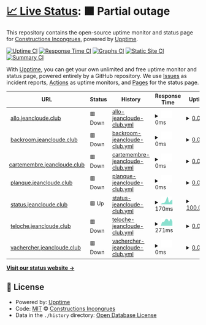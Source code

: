 # [📈 Live Status](https://status.jeancloude.club): <!--live status--> **🟧 Partial outage**

This repository contains the open-source uptime monitor and status page for [Constructions Incongrues](http://www.constructions-incongrues.net), powered by [Upptime](https://github.com/upptime/upptime).

[![Uptime CI](https://github.com/constructions-incongrues/status.jeancloude.club/workflows/Uptime%20CI/badge.svg)](https://github.com/constructions-incongrues/status.jeancloude.club/actions?query=workflow%3A%22Uptime+CI%22)
[![Response Time CI](https://github.com/constructions-incongrues/status.jeancloude.club/workflows/Response%20Time%20CI/badge.svg)](https://github.com/constructions-incongrues/status.jeancloude.club/actions?query=workflow%3A%22Response+Time+CI%22)
[![Graphs CI](https://github.com/constructions-incongrues/status.jeancloude.club/workflows/Graphs%20CI/badge.svg)](https://github.com/constructions-incongrues/status.jeancloude.club/actions?query=workflow%3A%22Graphs+CI%22)
[![Static Site CI](https://github.com/constructions-incongrues/status.jeancloude.club/workflows/Static%20Site%20CI/badge.svg)](https://github.com/constructions-incongrues/status.jeancloude.club/actions?query=workflow%3A%22Static+Site+CI%22)
[![Summary CI](https://github.com/constructions-incongrues/status.jeancloude.club/workflows/Summary%20CI/badge.svg)](https://github.com/constructions-incongrues/status.jeancloude.club/actions?query=workflow%3A%22Summary+CI%22)

With [Upptime](https://upptime.js.org), you can get your own unlimited and free uptime monitor and status page, powered entirely by a GitHub repository. We use [Issues](https://github.com/constructions-incongrues/status.jeancloude.club/issues) as incident reports, [Actions](https://github.com/constructions-incongrues/status.jeancloude.club/actions) as uptime monitors, and [Pages](https://status.jeancloude.club) for the status page.

<!--start: status pages-->
<!-- This summary is generated by Upptime (https://github.com/upptime/upptime) -->
<!-- Do not edit this manually, your changes will be overwritten -->
<!-- prettier-ignore -->
| URL | Status | History | Response Time | Uptime |
| --- | ------ | ------- | ------------- | ------ |
| <img alt="" src="https://favicons.githubusercontent.com/allo.jeancloude.club" height="13"> [allo.jeancloude.club](https://allo.jeancloude.club) | 🟥 Down | [allo-jeancloude-club.yml](https://github.com/constructions-incongrues/club.jeancloude.status/commits/HEAD/history/allo-jeancloude-club.yml) | <details><summary><img alt="Response time graph" src="./graphs/allo-jeancloude-club/response-time-week.png" height="20"> 0ms</summary><br><a href="https://status.jeancloude.club/history/allo-jeancloude-club"><img alt="Response time 0" src="https://img.shields.io/endpoint?url=https%3A%2F%2Fraw.githubusercontent.com%2Fconstructions-incongrues%2Fclub.jeancloude.status%2FHEAD%2Fapi%2Fallo-jeancloude-club%2Fresponse-time.json"></a><br><a href="https://status.jeancloude.club/history/allo-jeancloude-club"><img alt="24-hour response time 0" src="https://img.shields.io/endpoint?url=https%3A%2F%2Fraw.githubusercontent.com%2Fconstructions-incongrues%2Fclub.jeancloude.status%2FHEAD%2Fapi%2Fallo-jeancloude-club%2Fresponse-time-day.json"></a><br><a href="https://status.jeancloude.club/history/allo-jeancloude-club"><img alt="7-day response time 0" src="https://img.shields.io/endpoint?url=https%3A%2F%2Fraw.githubusercontent.com%2Fconstructions-incongrues%2Fclub.jeancloude.status%2FHEAD%2Fapi%2Fallo-jeancloude-club%2Fresponse-time-week.json"></a><br><a href="https://status.jeancloude.club/history/allo-jeancloude-club"><img alt="30-day response time 0" src="https://img.shields.io/endpoint?url=https%3A%2F%2Fraw.githubusercontent.com%2Fconstructions-incongrues%2Fclub.jeancloude.status%2FHEAD%2Fapi%2Fallo-jeancloude-club%2Fresponse-time-month.json"></a><br><a href="https://status.jeancloude.club/history/allo-jeancloude-club"><img alt="1-year response time 0" src="https://img.shields.io/endpoint?url=https%3A%2F%2Fraw.githubusercontent.com%2Fconstructions-incongrues%2Fclub.jeancloude.status%2FHEAD%2Fapi%2Fallo-jeancloude-club%2Fresponse-time-year.json"></a></details> | <details><summary><a href="https://status.jeancloude.club/history/allo-jeancloude-club">0.00%</a></summary><a href="https://status.jeancloude.club/history/allo-jeancloude-club"><img alt="All-time uptime 0.00%" src="https://img.shields.io/endpoint?url=https%3A%2F%2Fraw.githubusercontent.com%2Fconstructions-incongrues%2Fclub.jeancloude.status%2FHEAD%2Fapi%2Fallo-jeancloude-club%2Fuptime.json"></a><br><a href="https://status.jeancloude.club/history/allo-jeancloude-club"><img alt="24-hour uptime 0.00%" src="https://img.shields.io/endpoint?url=https%3A%2F%2Fraw.githubusercontent.com%2Fconstructions-incongrues%2Fclub.jeancloude.status%2FHEAD%2Fapi%2Fallo-jeancloude-club%2Fuptime-day.json"></a><br><a href="https://status.jeancloude.club/history/allo-jeancloude-club"><img alt="7-day uptime 0.00%" src="https://img.shields.io/endpoint?url=https%3A%2F%2Fraw.githubusercontent.com%2Fconstructions-incongrues%2Fclub.jeancloude.status%2FHEAD%2Fapi%2Fallo-jeancloude-club%2Fuptime-week.json"></a><br><a href="https://status.jeancloude.club/history/allo-jeancloude-club"><img alt="30-day uptime 1.38%" src="https://img.shields.io/endpoint?url=https%3A%2F%2Fraw.githubusercontent.com%2Fconstructions-incongrues%2Fclub.jeancloude.status%2FHEAD%2Fapi%2Fallo-jeancloude-club%2Fuptime-month.json"></a><br><a href="https://status.jeancloude.club/history/allo-jeancloude-club"><img alt="1-year uptime 0.00%" src="https://img.shields.io/endpoint?url=https%3A%2F%2Fraw.githubusercontent.com%2Fconstructions-incongrues%2Fclub.jeancloude.status%2FHEAD%2Fapi%2Fallo-jeancloude-club%2Fuptime-year.json"></a></details>
| <img alt="" src="https://favicons.githubusercontent.com/backroom.jeancloude.club" height="13"> [backroom.jeancloude.club](https://backroom.jeancloude.club) | 🟥 Down | [backroom-jeancloude-club.yml](https://github.com/constructions-incongrues/club.jeancloude.status/commits/HEAD/history/backroom-jeancloude-club.yml) | <details><summary><img alt="Response time graph" src="./graphs/backroom-jeancloude-club/response-time-week.png" height="20"> 0ms</summary><br><a href="https://status.jeancloude.club/history/backroom-jeancloude-club"><img alt="Response time 0" src="https://img.shields.io/endpoint?url=https%3A%2F%2Fraw.githubusercontent.com%2Fconstructions-incongrues%2Fclub.jeancloude.status%2FHEAD%2Fapi%2Fbackroom-jeancloude-club%2Fresponse-time.json"></a><br><a href="https://status.jeancloude.club/history/backroom-jeancloude-club"><img alt="24-hour response time 0" src="https://img.shields.io/endpoint?url=https%3A%2F%2Fraw.githubusercontent.com%2Fconstructions-incongrues%2Fclub.jeancloude.status%2FHEAD%2Fapi%2Fbackroom-jeancloude-club%2Fresponse-time-day.json"></a><br><a href="https://status.jeancloude.club/history/backroom-jeancloude-club"><img alt="7-day response time 0" src="https://img.shields.io/endpoint?url=https%3A%2F%2Fraw.githubusercontent.com%2Fconstructions-incongrues%2Fclub.jeancloude.status%2FHEAD%2Fapi%2Fbackroom-jeancloude-club%2Fresponse-time-week.json"></a><br><a href="https://status.jeancloude.club/history/backroom-jeancloude-club"><img alt="30-day response time 0" src="https://img.shields.io/endpoint?url=https%3A%2F%2Fraw.githubusercontent.com%2Fconstructions-incongrues%2Fclub.jeancloude.status%2FHEAD%2Fapi%2Fbackroom-jeancloude-club%2Fresponse-time-month.json"></a><br><a href="https://status.jeancloude.club/history/backroom-jeancloude-club"><img alt="1-year response time 0" src="https://img.shields.io/endpoint?url=https%3A%2F%2Fraw.githubusercontent.com%2Fconstructions-incongrues%2Fclub.jeancloude.status%2FHEAD%2Fapi%2Fbackroom-jeancloude-club%2Fresponse-time-year.json"></a></details> | <details><summary><a href="https://status.jeancloude.club/history/backroom-jeancloude-club">0.00%</a></summary><a href="https://status.jeancloude.club/history/backroom-jeancloude-club"><img alt="All-time uptime 0.00%" src="https://img.shields.io/endpoint?url=https%3A%2F%2Fraw.githubusercontent.com%2Fconstructions-incongrues%2Fclub.jeancloude.status%2FHEAD%2Fapi%2Fbackroom-jeancloude-club%2Fuptime.json"></a><br><a href="https://status.jeancloude.club/history/backroom-jeancloude-club"><img alt="24-hour uptime 0.00%" src="https://img.shields.io/endpoint?url=https%3A%2F%2Fraw.githubusercontent.com%2Fconstructions-incongrues%2Fclub.jeancloude.status%2FHEAD%2Fapi%2Fbackroom-jeancloude-club%2Fuptime-day.json"></a><br><a href="https://status.jeancloude.club/history/backroom-jeancloude-club"><img alt="7-day uptime 0.00%" src="https://img.shields.io/endpoint?url=https%3A%2F%2Fraw.githubusercontent.com%2Fconstructions-incongrues%2Fclub.jeancloude.status%2FHEAD%2Fapi%2Fbackroom-jeancloude-club%2Fuptime-week.json"></a><br><a href="https://status.jeancloude.club/history/backroom-jeancloude-club"><img alt="30-day uptime 1.38%" src="https://img.shields.io/endpoint?url=https%3A%2F%2Fraw.githubusercontent.com%2Fconstructions-incongrues%2Fclub.jeancloude.status%2FHEAD%2Fapi%2Fbackroom-jeancloude-club%2Fuptime-month.json"></a><br><a href="https://status.jeancloude.club/history/backroom-jeancloude-club"><img alt="1-year uptime 0.00%" src="https://img.shields.io/endpoint?url=https%3A%2F%2Fraw.githubusercontent.com%2Fconstructions-incongrues%2Fclub.jeancloude.status%2FHEAD%2Fapi%2Fbackroom-jeancloude-club%2Fuptime-year.json"></a></details>
| <img alt="" src="https://favicons.githubusercontent.com/cartemembre.jeancloude.club" height="13"> [cartemembre.jeancloude.club](https://cartemembre.jeancloude.club) | 🟥 Down | [cartemembre-jeancloude-club.yml](https://github.com/constructions-incongrues/club.jeancloude.status/commits/HEAD/history/cartemembre-jeancloude-club.yml) | <details><summary><img alt="Response time graph" src="./graphs/cartemembre-jeancloude-club/response-time-week.png" height="20"> 0ms</summary><br><a href="https://status.jeancloude.club/history/cartemembre-jeancloude-club"><img alt="Response time 0" src="https://img.shields.io/endpoint?url=https%3A%2F%2Fraw.githubusercontent.com%2Fconstructions-incongrues%2Fclub.jeancloude.status%2FHEAD%2Fapi%2Fcartemembre-jeancloude-club%2Fresponse-time.json"></a><br><a href="https://status.jeancloude.club/history/cartemembre-jeancloude-club"><img alt="24-hour response time 0" src="https://img.shields.io/endpoint?url=https%3A%2F%2Fraw.githubusercontent.com%2Fconstructions-incongrues%2Fclub.jeancloude.status%2FHEAD%2Fapi%2Fcartemembre-jeancloude-club%2Fresponse-time-day.json"></a><br><a href="https://status.jeancloude.club/history/cartemembre-jeancloude-club"><img alt="7-day response time 0" src="https://img.shields.io/endpoint?url=https%3A%2F%2Fraw.githubusercontent.com%2Fconstructions-incongrues%2Fclub.jeancloude.status%2FHEAD%2Fapi%2Fcartemembre-jeancloude-club%2Fresponse-time-week.json"></a><br><a href="https://status.jeancloude.club/history/cartemembre-jeancloude-club"><img alt="30-day response time 0" src="https://img.shields.io/endpoint?url=https%3A%2F%2Fraw.githubusercontent.com%2Fconstructions-incongrues%2Fclub.jeancloude.status%2FHEAD%2Fapi%2Fcartemembre-jeancloude-club%2Fresponse-time-month.json"></a><br><a href="https://status.jeancloude.club/history/cartemembre-jeancloude-club"><img alt="1-year response time 0" src="https://img.shields.io/endpoint?url=https%3A%2F%2Fraw.githubusercontent.com%2Fconstructions-incongrues%2Fclub.jeancloude.status%2FHEAD%2Fapi%2Fcartemembre-jeancloude-club%2Fresponse-time-year.json"></a></details> | <details><summary><a href="https://status.jeancloude.club/history/cartemembre-jeancloude-club">0.00%</a></summary><a href="https://status.jeancloude.club/history/cartemembre-jeancloude-club"><img alt="All-time uptime 0.00%" src="https://img.shields.io/endpoint?url=https%3A%2F%2Fraw.githubusercontent.com%2Fconstructions-incongrues%2Fclub.jeancloude.status%2FHEAD%2Fapi%2Fcartemembre-jeancloude-club%2Fuptime.json"></a><br><a href="https://status.jeancloude.club/history/cartemembre-jeancloude-club"><img alt="24-hour uptime 0.00%" src="https://img.shields.io/endpoint?url=https%3A%2F%2Fraw.githubusercontent.com%2Fconstructions-incongrues%2Fclub.jeancloude.status%2FHEAD%2Fapi%2Fcartemembre-jeancloude-club%2Fuptime-day.json"></a><br><a href="https://status.jeancloude.club/history/cartemembre-jeancloude-club"><img alt="7-day uptime 0.00%" src="https://img.shields.io/endpoint?url=https%3A%2F%2Fraw.githubusercontent.com%2Fconstructions-incongrues%2Fclub.jeancloude.status%2FHEAD%2Fapi%2Fcartemembre-jeancloude-club%2Fuptime-week.json"></a><br><a href="https://status.jeancloude.club/history/cartemembre-jeancloude-club"><img alt="30-day uptime 1.38%" src="https://img.shields.io/endpoint?url=https%3A%2F%2Fraw.githubusercontent.com%2Fconstructions-incongrues%2Fclub.jeancloude.status%2FHEAD%2Fapi%2Fcartemembre-jeancloude-club%2Fuptime-month.json"></a><br><a href="https://status.jeancloude.club/history/cartemembre-jeancloude-club"><img alt="1-year uptime 0.00%" src="https://img.shields.io/endpoint?url=https%3A%2F%2Fraw.githubusercontent.com%2Fconstructions-incongrues%2Fclub.jeancloude.status%2FHEAD%2Fapi%2Fcartemembre-jeancloude-club%2Fuptime-year.json"></a></details>
| <img alt="" src="https://favicons.githubusercontent.com/planque.jeancloude.club" height="13"> [planque.jeancloude.club](https://planque.jeancloude.club) | 🟥 Down | [planque-jeancloude-club.yml](https://github.com/constructions-incongrues/club.jeancloude.status/commits/HEAD/history/planque-jeancloude-club.yml) | <details><summary><img alt="Response time graph" src="./graphs/planque-jeancloude-club/response-time-week.png" height="20"> 0ms</summary><br><a href="https://status.jeancloude.club/history/planque-jeancloude-club"><img alt="Response time 0" src="https://img.shields.io/endpoint?url=https%3A%2F%2Fraw.githubusercontent.com%2Fconstructions-incongrues%2Fclub.jeancloude.status%2FHEAD%2Fapi%2Fplanque-jeancloude-club%2Fresponse-time.json"></a><br><a href="https://status.jeancloude.club/history/planque-jeancloude-club"><img alt="24-hour response time 0" src="https://img.shields.io/endpoint?url=https%3A%2F%2Fraw.githubusercontent.com%2Fconstructions-incongrues%2Fclub.jeancloude.status%2FHEAD%2Fapi%2Fplanque-jeancloude-club%2Fresponse-time-day.json"></a><br><a href="https://status.jeancloude.club/history/planque-jeancloude-club"><img alt="7-day response time 0" src="https://img.shields.io/endpoint?url=https%3A%2F%2Fraw.githubusercontent.com%2Fconstructions-incongrues%2Fclub.jeancloude.status%2FHEAD%2Fapi%2Fplanque-jeancloude-club%2Fresponse-time-week.json"></a><br><a href="https://status.jeancloude.club/history/planque-jeancloude-club"><img alt="30-day response time 0" src="https://img.shields.io/endpoint?url=https%3A%2F%2Fraw.githubusercontent.com%2Fconstructions-incongrues%2Fclub.jeancloude.status%2FHEAD%2Fapi%2Fplanque-jeancloude-club%2Fresponse-time-month.json"></a><br><a href="https://status.jeancloude.club/history/planque-jeancloude-club"><img alt="1-year response time 0" src="https://img.shields.io/endpoint?url=https%3A%2F%2Fraw.githubusercontent.com%2Fconstructions-incongrues%2Fclub.jeancloude.status%2FHEAD%2Fapi%2Fplanque-jeancloude-club%2Fresponse-time-year.json"></a></details> | <details><summary><a href="https://status.jeancloude.club/history/planque-jeancloude-club">0.00%</a></summary><a href="https://status.jeancloude.club/history/planque-jeancloude-club"><img alt="All-time uptime 0.00%" src="https://img.shields.io/endpoint?url=https%3A%2F%2Fraw.githubusercontent.com%2Fconstructions-incongrues%2Fclub.jeancloude.status%2FHEAD%2Fapi%2Fplanque-jeancloude-club%2Fuptime.json"></a><br><a href="https://status.jeancloude.club/history/planque-jeancloude-club"><img alt="24-hour uptime 0.00%" src="https://img.shields.io/endpoint?url=https%3A%2F%2Fraw.githubusercontent.com%2Fconstructions-incongrues%2Fclub.jeancloude.status%2FHEAD%2Fapi%2Fplanque-jeancloude-club%2Fuptime-day.json"></a><br><a href="https://status.jeancloude.club/history/planque-jeancloude-club"><img alt="7-day uptime 0.00%" src="https://img.shields.io/endpoint?url=https%3A%2F%2Fraw.githubusercontent.com%2Fconstructions-incongrues%2Fclub.jeancloude.status%2FHEAD%2Fapi%2Fplanque-jeancloude-club%2Fuptime-week.json"></a><br><a href="https://status.jeancloude.club/history/planque-jeancloude-club"><img alt="30-day uptime 1.38%" src="https://img.shields.io/endpoint?url=https%3A%2F%2Fraw.githubusercontent.com%2Fconstructions-incongrues%2Fclub.jeancloude.status%2FHEAD%2Fapi%2Fplanque-jeancloude-club%2Fuptime-month.json"></a><br><a href="https://status.jeancloude.club/history/planque-jeancloude-club"><img alt="1-year uptime 0.00%" src="https://img.shields.io/endpoint?url=https%3A%2F%2Fraw.githubusercontent.com%2Fconstructions-incongrues%2Fclub.jeancloude.status%2FHEAD%2Fapi%2Fplanque-jeancloude-club%2Fuptime-year.json"></a></details>
| <img alt="" src="https://favicons.githubusercontent.com/status.jeancloude.club" height="13"> [status.jeancloude.club](https://status.jeancloude.club) | 🟩 Up | [status-jeancloude-club.yml](https://github.com/constructions-incongrues/club.jeancloude.status/commits/HEAD/history/status-jeancloude-club.yml) | <details><summary><img alt="Response time graph" src="./graphs/status-jeancloude-club/response-time-week.png" height="20"> 170ms</summary><br><a href="https://status.jeancloude.club/history/status-jeancloude-club"><img alt="Response time 168" src="https://img.shields.io/endpoint?url=https%3A%2F%2Fraw.githubusercontent.com%2Fconstructions-incongrues%2Fclub.jeancloude.status%2FHEAD%2Fapi%2Fstatus-jeancloude-club%2Fresponse-time.json"></a><br><a href="https://status.jeancloude.club/history/status-jeancloude-club"><img alt="24-hour response time 56" src="https://img.shields.io/endpoint?url=https%3A%2F%2Fraw.githubusercontent.com%2Fconstructions-incongrues%2Fclub.jeancloude.status%2FHEAD%2Fapi%2Fstatus-jeancloude-club%2Fresponse-time-day.json"></a><br><a href="https://status.jeancloude.club/history/status-jeancloude-club"><img alt="7-day response time 170" src="https://img.shields.io/endpoint?url=https%3A%2F%2Fraw.githubusercontent.com%2Fconstructions-incongrues%2Fclub.jeancloude.status%2FHEAD%2Fapi%2Fstatus-jeancloude-club%2Fresponse-time-week.json"></a><br><a href="https://status.jeancloude.club/history/status-jeancloude-club"><img alt="30-day response time 288" src="https://img.shields.io/endpoint?url=https%3A%2F%2Fraw.githubusercontent.com%2Fconstructions-incongrues%2Fclub.jeancloude.status%2FHEAD%2Fapi%2Fstatus-jeancloude-club%2Fresponse-time-month.json"></a><br><a href="https://status.jeancloude.club/history/status-jeancloude-club"><img alt="1-year response time 168" src="https://img.shields.io/endpoint?url=https%3A%2F%2Fraw.githubusercontent.com%2Fconstructions-incongrues%2Fclub.jeancloude.status%2FHEAD%2Fapi%2Fstatus-jeancloude-club%2Fresponse-time-year.json"></a></details> | <details><summary><a href="https://status.jeancloude.club/history/status-jeancloude-club">100.00%</a></summary><a href="https://status.jeancloude.club/history/status-jeancloude-club"><img alt="All-time uptime 98.75%" src="https://img.shields.io/endpoint?url=https%3A%2F%2Fraw.githubusercontent.com%2Fconstructions-incongrues%2Fclub.jeancloude.status%2FHEAD%2Fapi%2Fstatus-jeancloude-club%2Fuptime.json"></a><br><a href="https://status.jeancloude.club/history/status-jeancloude-club"><img alt="24-hour uptime 100.00%" src="https://img.shields.io/endpoint?url=https%3A%2F%2Fraw.githubusercontent.com%2Fconstructions-incongrues%2Fclub.jeancloude.status%2FHEAD%2Fapi%2Fstatus-jeancloude-club%2Fuptime-day.json"></a><br><a href="https://status.jeancloude.club/history/status-jeancloude-club"><img alt="7-day uptime 100.00%" src="https://img.shields.io/endpoint?url=https%3A%2F%2Fraw.githubusercontent.com%2Fconstructions-incongrues%2Fclub.jeancloude.status%2FHEAD%2Fapi%2Fstatus-jeancloude-club%2Fuptime-week.json"></a><br><a href="https://status.jeancloude.club/history/status-jeancloude-club"><img alt="30-day uptime 99.81%" src="https://img.shields.io/endpoint?url=https%3A%2F%2Fraw.githubusercontent.com%2Fconstructions-incongrues%2Fclub.jeancloude.status%2FHEAD%2Fapi%2Fstatus-jeancloude-club%2Fuptime-month.json"></a><br><a href="https://status.jeancloude.club/history/status-jeancloude-club"><img alt="1-year uptime 98.75%" src="https://img.shields.io/endpoint?url=https%3A%2F%2Fraw.githubusercontent.com%2Fconstructions-incongrues%2Fclub.jeancloude.status%2FHEAD%2Fapi%2Fstatus-jeancloude-club%2Fuptime-year.json"></a></details>
| <img alt="" src="https://favicons.githubusercontent.com/teloche.jeancloude.club" height="13"> [teloche.jeancloude.club](https://teloche.jeancloude.club) | 🟥 Down | [teloche-jeancloude-club.yml](https://github.com/constructions-incongrues/club.jeancloude.status/commits/HEAD/history/teloche-jeancloude-club.yml) | <details><summary><img alt="Response time graph" src="./graphs/teloche-jeancloude-club/response-time-week.png" height="20"> 271ms</summary><br><a href="https://status.jeancloude.club/history/teloche-jeancloude-club"><img alt="Response time 289" src="https://img.shields.io/endpoint?url=https%3A%2F%2Fraw.githubusercontent.com%2Fconstructions-incongrues%2Fclub.jeancloude.status%2FHEAD%2Fapi%2Fteloche-jeancloude-club%2Fresponse-time.json"></a><br><a href="https://status.jeancloude.club/history/teloche-jeancloude-club"><img alt="24-hour response time 226" src="https://img.shields.io/endpoint?url=https%3A%2F%2Fraw.githubusercontent.com%2Fconstructions-incongrues%2Fclub.jeancloude.status%2FHEAD%2Fapi%2Fteloche-jeancloude-club%2Fresponse-time-day.json"></a><br><a href="https://status.jeancloude.club/history/teloche-jeancloude-club"><img alt="7-day response time 271" src="https://img.shields.io/endpoint?url=https%3A%2F%2Fraw.githubusercontent.com%2Fconstructions-incongrues%2Fclub.jeancloude.status%2FHEAD%2Fapi%2Fteloche-jeancloude-club%2Fresponse-time-week.json"></a><br><a href="https://status.jeancloude.club/history/teloche-jeancloude-club"><img alt="30-day response time 285" src="https://img.shields.io/endpoint?url=https%3A%2F%2Fraw.githubusercontent.com%2Fconstructions-incongrues%2Fclub.jeancloude.status%2FHEAD%2Fapi%2Fteloche-jeancloude-club%2Fresponse-time-month.json"></a><br><a href="https://status.jeancloude.club/history/teloche-jeancloude-club"><img alt="1-year response time 289" src="https://img.shields.io/endpoint?url=https%3A%2F%2Fraw.githubusercontent.com%2Fconstructions-incongrues%2Fclub.jeancloude.status%2FHEAD%2Fapi%2Fteloche-jeancloude-club%2Fresponse-time-year.json"></a></details> | <details><summary><a href="https://status.jeancloude.club/history/teloche-jeancloude-club">0.00%</a></summary><a href="https://status.jeancloude.club/history/teloche-jeancloude-club"><img alt="All-time uptime 0.26%" src="https://img.shields.io/endpoint?url=https%3A%2F%2Fraw.githubusercontent.com%2Fconstructions-incongrues%2Fclub.jeancloude.status%2FHEAD%2Fapi%2Fteloche-jeancloude-club%2Fuptime.json"></a><br><a href="https://status.jeancloude.club/history/teloche-jeancloude-club"><img alt="24-hour uptime 0.00%" src="https://img.shields.io/endpoint?url=https%3A%2F%2Fraw.githubusercontent.com%2Fconstructions-incongrues%2Fclub.jeancloude.status%2FHEAD%2Fapi%2Fteloche-jeancloude-club%2Fuptime-day.json"></a><br><a href="https://status.jeancloude.club/history/teloche-jeancloude-club"><img alt="7-day uptime 0.00%" src="https://img.shields.io/endpoint?url=https%3A%2F%2Fraw.githubusercontent.com%2Fconstructions-incongrues%2Fclub.jeancloude.status%2FHEAD%2Fapi%2Fteloche-jeancloude-club%2Fuptime-week.json"></a><br><a href="https://status.jeancloude.club/history/teloche-jeancloude-club"><img alt="30-day uptime 1.38%" src="https://img.shields.io/endpoint?url=https%3A%2F%2Fraw.githubusercontent.com%2Fconstructions-incongrues%2Fclub.jeancloude.status%2FHEAD%2Fapi%2Fteloche-jeancloude-club%2Fuptime-month.json"></a><br><a href="https://status.jeancloude.club/history/teloche-jeancloude-club"><img alt="1-year uptime 0.26%" src="https://img.shields.io/endpoint?url=https%3A%2F%2Fraw.githubusercontent.com%2Fconstructions-incongrues%2Fclub.jeancloude.status%2FHEAD%2Fapi%2Fteloche-jeancloude-club%2Fuptime-year.json"></a></details>
| <img alt="" src="https://favicons.githubusercontent.com/vachercher.jeancloude.club" height="13"> [vachercher.jeancloude.club](https://vachercher.jeancloude.club) | 🟥 Down | [vachercher-jeancloude-club.yml](https://github.com/constructions-incongrues/club.jeancloude.status/commits/HEAD/history/vachercher-jeancloude-club.yml) | <details><summary><img alt="Response time graph" src="./graphs/vachercher-jeancloude-club/response-time-week.png" height="20"> 0ms</summary><br><a href="https://status.jeancloude.club/history/vachercher-jeancloude-club"><img alt="Response time 0" src="https://img.shields.io/endpoint?url=https%3A%2F%2Fraw.githubusercontent.com%2Fconstructions-incongrues%2Fclub.jeancloude.status%2FHEAD%2Fapi%2Fvachercher-jeancloude-club%2Fresponse-time.json"></a><br><a href="https://status.jeancloude.club/history/vachercher-jeancloude-club"><img alt="24-hour response time 0" src="https://img.shields.io/endpoint?url=https%3A%2F%2Fraw.githubusercontent.com%2Fconstructions-incongrues%2Fclub.jeancloude.status%2FHEAD%2Fapi%2Fvachercher-jeancloude-club%2Fresponse-time-day.json"></a><br><a href="https://status.jeancloude.club/history/vachercher-jeancloude-club"><img alt="7-day response time 0" src="https://img.shields.io/endpoint?url=https%3A%2F%2Fraw.githubusercontent.com%2Fconstructions-incongrues%2Fclub.jeancloude.status%2FHEAD%2Fapi%2Fvachercher-jeancloude-club%2Fresponse-time-week.json"></a><br><a href="https://status.jeancloude.club/history/vachercher-jeancloude-club"><img alt="30-day response time 0" src="https://img.shields.io/endpoint?url=https%3A%2F%2Fraw.githubusercontent.com%2Fconstructions-incongrues%2Fclub.jeancloude.status%2FHEAD%2Fapi%2Fvachercher-jeancloude-club%2Fresponse-time-month.json"></a><br><a href="https://status.jeancloude.club/history/vachercher-jeancloude-club"><img alt="1-year response time 0" src="https://img.shields.io/endpoint?url=https%3A%2F%2Fraw.githubusercontent.com%2Fconstructions-incongrues%2Fclub.jeancloude.status%2FHEAD%2Fapi%2Fvachercher-jeancloude-club%2Fresponse-time-year.json"></a></details> | <details><summary><a href="https://status.jeancloude.club/history/vachercher-jeancloude-club">0.00%</a></summary><a href="https://status.jeancloude.club/history/vachercher-jeancloude-club"><img alt="All-time uptime 0.00%" src="https://img.shields.io/endpoint?url=https%3A%2F%2Fraw.githubusercontent.com%2Fconstructions-incongrues%2Fclub.jeancloude.status%2FHEAD%2Fapi%2Fvachercher-jeancloude-club%2Fuptime.json"></a><br><a href="https://status.jeancloude.club/history/vachercher-jeancloude-club"><img alt="24-hour uptime 0.00%" src="https://img.shields.io/endpoint?url=https%3A%2F%2Fraw.githubusercontent.com%2Fconstructions-incongrues%2Fclub.jeancloude.status%2FHEAD%2Fapi%2Fvachercher-jeancloude-club%2Fuptime-day.json"></a><br><a href="https://status.jeancloude.club/history/vachercher-jeancloude-club"><img alt="7-day uptime 0.00%" src="https://img.shields.io/endpoint?url=https%3A%2F%2Fraw.githubusercontent.com%2Fconstructions-incongrues%2Fclub.jeancloude.status%2FHEAD%2Fapi%2Fvachercher-jeancloude-club%2Fuptime-week.json"></a><br><a href="https://status.jeancloude.club/history/vachercher-jeancloude-club"><img alt="30-day uptime 1.38%" src="https://img.shields.io/endpoint?url=https%3A%2F%2Fraw.githubusercontent.com%2Fconstructions-incongrues%2Fclub.jeancloude.status%2FHEAD%2Fapi%2Fvachercher-jeancloude-club%2Fuptime-month.json"></a><br><a href="https://status.jeancloude.club/history/vachercher-jeancloude-club"><img alt="1-year uptime 0.00%" src="https://img.shields.io/endpoint?url=https%3A%2F%2Fraw.githubusercontent.com%2Fconstructions-incongrues%2Fclub.jeancloude.status%2FHEAD%2Fapi%2Fvachercher-jeancloude-club%2Fuptime-year.json"></a></details>

<!--end: status pages-->

[**Visit our status website →**](https://status.jeancloude.club)

## 📄 License

- Powered by: [Upptime](https://github.com/upptime/upptime)
- Code: [MIT](./LICENSE) © [Constructions Incongrues](http://www.constructions-incongrues.net)
- Data in the `./history` directory: [Open Database License](https://opendatacommons.org/licenses/odbl/1-0/)
